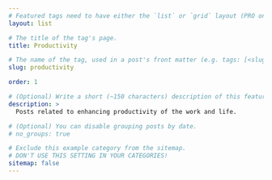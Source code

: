```yaml
---
# Featured tags need to have either the `list` or `grid` layout (PRO only).
layout: list

# The title of the tag's page.
title: Productivity

# The name of the tag, used in a post's front matter (e.g. tags: [<slug>]).
slug: productivity

order: 1

# (Optional) Write a short (~150 characters) description of this featured tag.
description: >
  Posts related to enhancing productivity of the work and life.

# (Optional) You can disable grouping posts by date.
# no_groups: true

# Exclude this example category from the sitemap.
# DON'T USE THIS SETTING IN YOUR CATEGORIES!
sitemap: false
---
```

